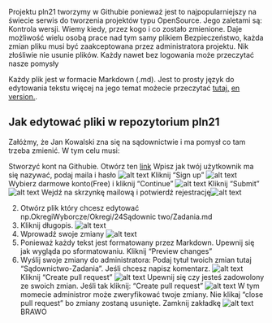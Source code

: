 
Projektu pln21 tworzymy w Githubie  ponieważ jest to najpopularniejszy na świecie serwis do tworzenia projektów typu OpenSource.
Jego zaletami są:
Kontrola wersji. Wiemy kiedy, przez kogo i co zostało zmienione.
Daje możliwość wielu osobą prace nad tym samy plikiem 
Bezpieczeństwo, każda zmian pliku musi być zaakceptowana przez administratora projektu. Nik złośliwie nie usunie plików.
Każdy nawet bez logowania może przeczytać nasze pomysły


Każdy plik jest w formacie Markdown (.md). Jest to prosty język do edytowania tekstu
więcej na jego temat możecie przeczytać [tutaj,](https://pl.wikipedia.org/wiki/Markdown) [ en version.]( https://github.com/adam-p/markdown-here/wiki/Markdown-Cheatsheet).

## Jak edytować pliki w repozytorium pln21

Załóżmy, że Jan Kowalski zna się na sądownictwie i ma pomysł co tam trzeba zmienić.
W tym celu musi:

Stworzyć kont na Githubie.
Otwórz ten [link](https://github.com/PartiaLudziNiezaleznych21)
Wpisz jak twój użytkownik ma się nazywać, podaj maila i hasło ![alt text](https://github.com/PartiaLudziNiezaleznych21/PLN21/blob/master/pliki/Instrukcja/1podajdane.PNG)
Kliknij “Sign up” ![alt text](https://github.com/PartiaLudziNiezaleznych21/PLN21/blob/master/pliki/Instrukcja/1rejestracja.PNG)
Wybierz darmowe konto(Free) i kliknij “Continue” ![alt text](2DarmoweKonto.PNG)
Kliknij “Submit” ![alt text](https://github.com/PartiaLudziNiezaleznych21/PLN21/blob/master/pliki/Instrukcja/3Submit.PNG)
Wejdź na skrzynkę mailową i potwierdź rejestrację![alt text](https://github.com/PartiaLudziNiezaleznych21/PLN21/blob/master/pliki/Instrukcja4mail.PNG)

2. Otwórz plik który chcesz edytować np.OkregiWyborcze/Okregi/24Sądownic two/Zadania.md
3. Kliknij długopis. ![alt text](https://github.com/PartiaLudziNiezaleznych21/PLN21/blob/master/pliki/Instrukcja/5dlugopis.PNG)
4. Wprowadź swoje zmiany ![alt text](https://github.com/PartiaLudziNiezaleznych21/PLN21/blob/master/pliki/Instrukcja6pisanie.PNG)
5. Ponieważ każdy tekst jest formatowany przez Markdown. Upewnij się jak wygląda po sformatowaniu. Kliknij “Preview changes”
6. Wyślij swoje zmiany do administratora: 
Podaj tytuł twoich zmian tutaj “Sądownictwo-Zadania”. Jeśli chcesz napisz komentarz. ![alt text](https://github.com/PartiaLudziNiezaleznych21/PLN21/blob/master/pliki/Instrukcja/8zapisz.PNG)
Kliknij “Create pull request”  ![alt text](9pullrequest.PNG)
Upewnij się czy jesteś zadowolony ze swoich zmian. Jeśli tak kliknij: “Create pull request”  ![alt text](https://github.com/PartiaLudziNiezaleznych21/PLN21/blob/master/pliki/Instrukcja/10final.PNG)
W tym momecie administror może zweryfikować twoje zmiany. Nie klikaj “close pull request” bo zmiany zostaną usunięte. Zamknij zakładkę  ![alt text](https://github.com/PartiaLudziNiezaleznych21/PLN21/blob/master/pliki/Instrukcja/11nieZamykaj.PNG)
BRAWO






 
